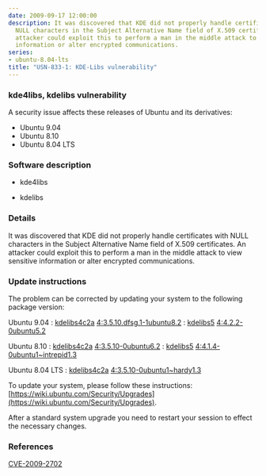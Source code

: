 ```yaml
---
date: 2009-09-17 12:00:00
description: It was discovered that KDE did not properly handle certificates with
  NULL characters in the Subject Alternative Name field of X.509 certificates. An
  attacker could exploit this to perform a man in the middle attack to view sensitive
  information or alter encrypted communications.
series:
- ubuntu-8.04-lts
title: "USN-833-1: KDE-Libs vulnerability"
---
```


### kde4libs, kdelibs vulnerability

A security issue affects these releases of Ubuntu and its derivatives:

* Ubuntu 9.04
* Ubuntu 8.10
* Ubuntu 8.04 LTS

### Software description

* kde4libs 

* kdelibs 

### Details

It was discovered that KDE did not properly handle certificates with NULL characters in the Subject Alternative Name field of X.509 certificates. An attacker could exploit this to perform a man in the middle attack to view sensitive information or alter encrypted communications. 

### Update instructions

The problem can be corrected by updating your system to the following package version:

Ubuntu 9.04
 : [kdelibs4c2a](https://launchpad.net/ubuntu/+source/kdelibs) <span> [4:3.5.10.dfsg.1-1ubuntu8.2](https://launchpad.net/ubuntu/+source/kdelibs/4:3.5.10.dfsg.1-1ubuntu8.2) </span> 
 : [kdelibs5](https://launchpad.net/ubuntu/+source/kde4libs) <span> [4:4.2.2-0ubuntu5.2](https://launchpad.net/ubuntu/+source/kde4libs/4:4.2.2-0ubuntu5.2) </span> 

Ubuntu 8.10
 : [kdelibs4c2a](https://launchpad.net/ubuntu/+source/kdelibs) <span> [4:3.5.10-0ubuntu6.2](https://launchpad.net/ubuntu/+source/kdelibs/4:3.5.10-0ubuntu6.2) </span> 
 : [kdelibs5](https://launchpad.net/ubuntu/+source/kde4libs) <span> [4:4.1.4-0ubuntu1~intrepid1.3](https://launchpad.net/ubuntu/+source/kde4libs/4:4.1.4-0ubuntu1~intrepid1.3) </span> 

Ubuntu 8.04 LTS
 : [kdelibs4c2a](https://launchpad.net/ubuntu/+source/kdelibs) <span> [4:3.5.10-0ubuntu1~hardy1.3](https://launchpad.net/ubuntu/+source/kdelibs/4:3.5.10-0ubuntu1~hardy1.3) </span> 

To update your system, please follow these instructions: [https://wiki.ubuntu.com/Security/Upgrades](https://wiki.ubuntu.com/Security/Upgrades).

After a standard system upgrade you need to restart your session to effect the necessary changes. 

### References

 [CVE-2009-2702](http://people.ubuntu.com/~ubuntu-security/cve/CVE-2009-2702)
